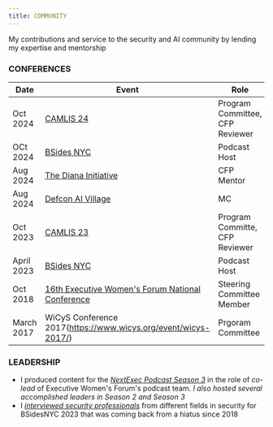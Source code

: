 ```yaml
---
title: COMMUNITY
---
```

My contributions and service to the security and AI community by lending my expertise and mentorship

### CONFERENCES
| Date  | Event | Role |
| ----- | -------- | ------- | 
| Oct 2024     | [CAMLIS 24](https://www.camlis.org/) |  Program Committee, CFP Reviewer |
| OCt 2024     | [BSides NYC](https://bsidesnyc.org)   | Podcast Host 
| Aug 2024     | [The Diana Initiative](https://www.dianainitiative.org/)          | CFP Mentor  |
| Aug 2024     | [Defcon AI Village](https://aivillage.org/)             | MC  |
| Oct 2023     | [CAMLIS 23](https://www.camlis.org/)                     | Program Committe, CFP Reviewer | 
| April 2023   | [BSides NYC](https://bsidesnyc.org/)                    | Podcast Host
| Oct 2018     | [16th Executive Women's Forum National Conference](https://www.ewf-usa.com/events/event_details.asp?legacy=1&id=1039519)   | Steering Committee Member
| March 2017   |  WiCyS Conference 2017(https://www.wicys.org/event/wicys-2017/)            | Prgoram Committee


### LEADERSHIP
- I produced content for the *[NextExec Podcast Season 3](https://nextexec.buzzsprout.com/)* in the role of *co-lead* of Executive Women's Forum's podcast team. *I also hosted several accomplished leaders in Season 2 and Season 3*
- I *[interviewed security professionals](https://www.youtube.com/playlist?list=PLiVMecYmLYz4Hyol9fZ_jyD3Bm7Yd9yzS)* from different fields in security for BSidesNYC 2023 that was coming back from a hiatus since 2018

